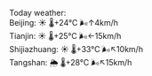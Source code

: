 Today weather:  
Beijing: ☀️   🌡️+24°C 🌬️↑4km/h  
Tianjin: ☀️   🌡️+25°C 🌬️←15km/h  
Shijiazhuang: ☀️   🌡️+33°C 🌬️↖10km/h  
Tangshan: 🌦   🌡️+28°C 🌬️↖15km/h  
